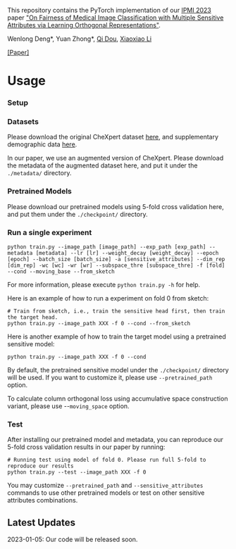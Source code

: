 This repository contains the PyTorch implementation of our [IPMI 2023](https://www.ipmi2023.org/en/) paper ["On Fairness of Medical Image Classification with Multiple Sensitive Attributes via Learning Orthogonal Representations"](https://arxiv.org/abs/2301.01481).

Wenlong Deng*, Yuan Zhong*, [Qi Dou](https://www.cse.cuhk.edu.hk/~qdou/), [Xiaoxiao Li](https://xxlya.github.io/xiaoxiao/)

[[Paper]](https://arxiv.org/abs/2301.01481)

# Usage

### Setup

### Datasets

Please download the original CheXpert dataset [here](https://stanfordmlgroup.github.io/competitions/chexpert/), and supplementary demographic data [here](https://stanfordaimi.azurewebsites.net/datasets/192ada7c-4d43-466e-b8bb-b81992bb80cf).

In our paper, we use an augmented version of CheXpert. Please download the metadata of the augmented dataset here, and put it under the `./metadata/` directory.

### Pretrained Models

Please download our pretrained models using 5-fold cross validation here, and put them under the `./checkpoint/` directory.

### Run a single experiment

```
python train.py --image_path [image_path] --exp_path [exp_path] --metadata [metadata] --lr [lr] --weight_decay [weight_decay] --epoch [epoch] --batch_size [batch_size] -a [sensitive_attributes] --dim_rep [dim_rep] -wc [wc] -wr [wr] --subspace_thre [subspace_thre] -f [fold] --cond --moving_base --from_sketch
```

For more information, please execute `python train.py -h` for help.

Here is an example of how to run a experiment on fold 0 from sketch:

```
# Train from sketch, i.e., train the sensitive head first, then train the target head.
python train.py --image_path XXX -f 0 --cond --from_sketch
```

Here is another example of how to train the target model using a pretrained sensitive model:

```
python train.py --image_path XXX -f 0 --cond
```

By default, the pretrained sensitive model under the `./checkpoint/` directory will be used. If you want to customize it, please use `--pretrained_path` option.

To calculate column orthogonal loss using accumulative space construction variant, please use --`moving_space` option.

### Test

After installing our pretrained model and metadata, you can reproduce our 5-fold cross validation results in our paper by running:

```
# Running test using model of fold 0. Please run full 5-fold to reproduce our results
python train.py --test --image_path XXX -f 0
```

You may customize `--pretrained_path` and `--sensitive_attributes` commands to use other pretrained models or test on other sensitive attributes combinations.

## Latest Updates

2023-01-05: Our code will be released soon.

